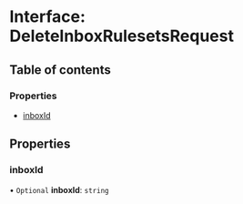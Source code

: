 # Interface: DeleteInboxRulesetsRequest

## Table of contents

### Properties

- [inboxId](DeleteInboxRulesetsRequest.md#inboxid)

## Properties

### inboxId

• `Optional` **inboxId**: `string`
